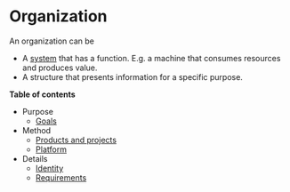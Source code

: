 # Organization

An organization can be

- A [system](../systems/system.md) that has a function. E.g. a machine that consumes resources and produces value.
- A structure that presents information for a specific purpose.



**Table of contents**

- Purpose
    - [Goals](goals.md)
- Method
    - [Products and projects](product-project.md)
    - [Platform](platform.md)
- Details
    - [Identity](identity.md)
    - [Requirements](requirements.md)

